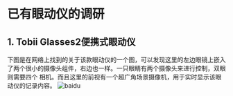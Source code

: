 # 已有眼动仪的调研

## 1. Tobii Glasses2便携式眼动仪
下图是在网络上找到的关于该款眼动仪的一个图，可以发现这里的左边眼镜上嵌入了两个很小的摄像头组件，右边也一样。一只眼睛有两个摄像头来进行控制，双眼则需要四个
相机。而且这里的前视有一个超广角场景摄像机，用于实时显示该眼动仪的记录内容。
![baidu](http://www.psytech.com.cn/data/attachment/portal/201605/26/145937rcmz002gjp0zxdpm.png)
